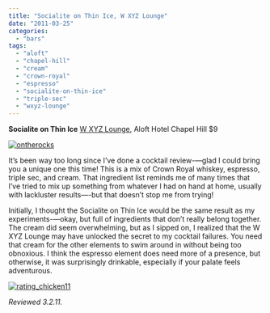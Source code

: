 ```yaml
---
title: "Socialite on Thin Ice, W XYZ Lounge"
date: "2011-03-25"
categories:
  - "bars"
tags:
  - "aloft"
  - "chapel-hill"
  - "cream"
  - "crown-royal"
  - "espresso"
  - "socialite-on-thin-ice"
  - "triple-sec"
  - "wxyz-lounge"
---
```


**Socialite on Thin Ice** [W XYZ Lounge](http://www.aloftchapelhill.com/wxyz), Aloft Hotel Chapel Hill $9

[![](http://s3.amazonaws.com/thegourmez-wpmedia/2011/03/ontherocks.jpg "ontherocks")](http://s3.amazonaws.com/thegourmez-wpmedia/2011/03/ontherocks.jpg)

It’s been way too long since I’ve done a cocktail review-—glad I could bring you a unique one this time! This is a mix of Crown Royal whiskey, espresso, triple sec, and cream. That ingredient list reminds me of many times that I’ve tried to mix up something from whatever I had on hand at home, usually with lackluster results—-but that doesn’t stop me from trying!

Initially, I thought the Socialite on Thin Ice would be the same result as my experiments-—okay, but full of ingredients that don’t really belong together. The cream did seem overwhelming, but as I sipped on, I realized that the W XYZ Lounge may have unlocked the secret to my cocktail failures. You need that cream for the other elements to swim around in without being too obnoxious. I think the espresso element does need more of a presence, but otherwise, it was surprisingly drinkable, especially if your palate feels adventurous.

[![](http://s3.amazonaws.com/thegourmez-wpmedia/2009/02/rating_chicken11.gif "rating_chicken11")](http://s3.amazonaws.com/thegourmez-wpmedia/2009/02/rating_chicken11.gif)

_Reviewed 3.2.11._
